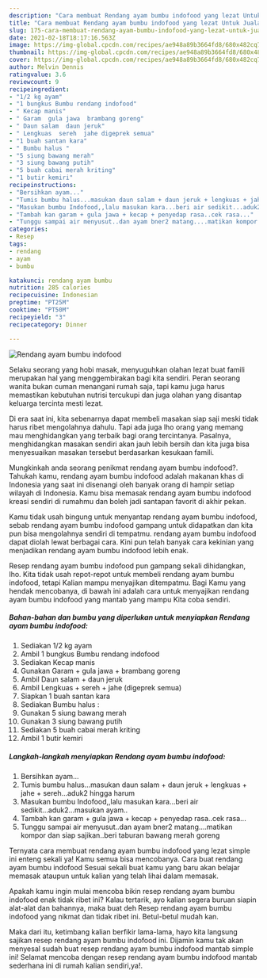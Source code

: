```yaml
---
description: "Cara membuat Rendang ayam bumbu indofood yang lezat Untuk Jualan"
title: "Cara membuat Rendang ayam bumbu indofood yang lezat Untuk Jualan"
slug: 175-cara-membuat-rendang-ayam-bumbu-indofood-yang-lezat-untuk-jualan
date: 2021-02-18T18:17:16.563Z
image: https://img-global.cpcdn.com/recipes/ae948a89b3664fd8/680x482cq70/rendang-ayam-bumbu-indofood-foto-resep-utama.jpg
thumbnail: https://img-global.cpcdn.com/recipes/ae948a89b3664fd8/680x482cq70/rendang-ayam-bumbu-indofood-foto-resep-utama.jpg
cover: https://img-global.cpcdn.com/recipes/ae948a89b3664fd8/680x482cq70/rendang-ayam-bumbu-indofood-foto-resep-utama.jpg
author: Melvin Dennis
ratingvalue: 3.6
reviewcount: 9
recipeingredient:
- "1/2 kg ayam"
- "1 bungkus Bumbu rendang indofood"
- " Kecap manis"
- " Garam  gula jawa  brambang goreng"
- " Daun salam  daun jeruk"
- " Lengkuas  sereh  jahe digeprek semua"
- "1 buah santan kara"
- " Bumbu halus "
- "5 siung bawang merah"
- "3 siung bawang putih"
- "5 buah cabai merah kriting"
- "1 butir kemiri"
recipeinstructions:
- "Bersihkan ayam..."
- "Tumis bumbu halus...masukan daun salam + daun jeruk + lengkuas + jahe + sereh...aduk2 hingga harum"
- "Masukan bumbu Indofood,,lalu masukan kara...beri air sedikit...aduk2...masukan ayam.."
- "Tambah kan garam + gula jawa + kecap + penyedap rasa..cek rasa..."
- "Tunggu sampai air menyusut..dan ayam bner2 matang....matikan kompor dan siap sajikan..beri taburan bawang merah goreng"
categories:
- Resep
tags:
- rendang
- ayam
- bumbu

katakunci: rendang ayam bumbu 
nutrition: 285 calories
recipecuisine: Indonesian
preptime: "PT25M"
cooktime: "PT50M"
recipeyield: "3"
recipecategory: Dinner

---
```



![Rendang ayam bumbu indofood](https://img-global.cpcdn.com/recipes/ae948a89b3664fd8/680x482cq70/rendang-ayam-bumbu-indofood-foto-resep-utama.jpg)

Selaku seorang yang hobi masak, menyuguhkan olahan lezat buat famili merupakan hal yang menggembirakan bagi kita sendiri. Peran seorang  wanita bukan cuman menangani rumah saja, tapi kamu juga harus memastikan kebutuhan nutrisi tercukupi dan juga olahan yang disantap keluarga tercinta mesti lezat.

Di era  saat ini, kita sebenarnya dapat membeli masakan siap saji meski tidak harus ribet mengolahnya dahulu. Tapi ada juga lho orang yang memang mau menghidangkan yang terbaik bagi orang tercintanya. Pasalnya, menghidangkan masakan sendiri akan jauh lebih bersih dan kita juga bisa menyesuaikan masakan tersebut berdasarkan kesukaan famili. 



Mungkinkah anda seorang penikmat rendang ayam bumbu indofood?. Tahukah kamu, rendang ayam bumbu indofood adalah makanan khas di Indonesia yang saat ini disenangi oleh banyak orang di hampir setiap wilayah di Indonesia. Kamu bisa memasak rendang ayam bumbu indofood kreasi sendiri di rumahmu dan boleh jadi santapan favorit di akhir pekan.

Kamu tidak usah bingung untuk menyantap rendang ayam bumbu indofood, sebab rendang ayam bumbu indofood gampang untuk didapatkan dan kita pun bisa mengolahnya sendiri di tempatmu. rendang ayam bumbu indofood dapat diolah lewat berbagai cara. Kini pun telah banyak cara kekinian yang menjadikan rendang ayam bumbu indofood lebih enak.

Resep rendang ayam bumbu indofood pun gampang sekali dihidangkan, lho. Kita tidak usah repot-repot untuk membeli rendang ayam bumbu indofood, tetapi Kalian mampu menyajikan ditempatmu. Bagi Kamu yang hendak mencobanya, di bawah ini adalah cara untuk menyajikan rendang ayam bumbu indofood yang mantab yang mampu Kita coba sendiri.

<!--inarticleads1-->

##### Bahan-bahan dan bumbu yang diperlukan untuk menyiapkan Rendang ayam bumbu indofood:

1. Sediakan 1/2 kg ayam
1. Ambil 1 bungkus Bumbu rendang indofood
1. Sediakan  Kecap manis
1. Gunakan  Garam + gula jawa + brambang goreng
1. Ambil  Daun salam + daun jeruk
1. Ambil  Lengkuas + sereh + jahe (digeprek semua)
1. Siapkan 1 buah santan kara
1. Sediakan  Bumbu halus :
1. Gunakan 5 siung bawang merah
1. Gunakan 3 siung bawang putih
1. Sediakan 5 buah cabai merah kriting
1. Ambil 1 butir kemiri




<!--inarticleads2-->

##### Langkah-langkah menyiapkan Rendang ayam bumbu indofood:

1. Bersihkan ayam...
1. Tumis bumbu halus...masukan daun salam + daun jeruk + lengkuas + jahe + sereh...aduk2 hingga harum
1. Masukan bumbu Indofood,,lalu masukan kara...beri air sedikit...aduk2...masukan ayam..
1. Tambah kan garam + gula jawa + kecap + penyedap rasa..cek rasa...
1. Tunggu sampai air menyusut..dan ayam bner2 matang....matikan kompor dan siap sajikan..beri taburan bawang merah goreng




Ternyata cara membuat rendang ayam bumbu indofood yang lezat simple ini enteng sekali ya! Kamu semua bisa mencobanya. Cara buat rendang ayam bumbu indofood Sesuai sekali buat kamu yang baru akan belajar memasak ataupun untuk kalian yang telah lihai dalam memasak.

Apakah kamu ingin mulai mencoba bikin resep rendang ayam bumbu indofood enak tidak ribet ini? Kalau tertarik, ayo kalian segera buruan siapin alat-alat dan bahannya, maka buat deh Resep rendang ayam bumbu indofood yang nikmat dan tidak ribet ini. Betul-betul mudah kan. 

Maka dari itu, ketimbang kalian berfikir lama-lama, hayo kita langsung sajikan resep rendang ayam bumbu indofood ini. Dijamin kamu tak akan menyesal sudah buat resep rendang ayam bumbu indofood mantab simple ini! Selamat mencoba dengan resep rendang ayam bumbu indofood mantab sederhana ini di rumah kalian sendiri,ya!.

